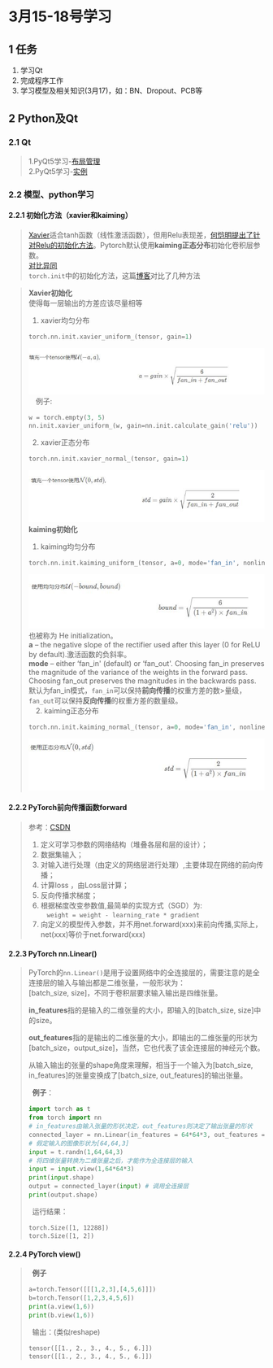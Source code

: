 # 3月15-18号学习
## 1 任务
1. 学习Qt
2. 完成程序工作
3. 学习模型及相关知识(3月17)，如：BN、Dropout、PCB等

## 2 Python及Qt
### 2.1 Qt
>1.PyQt5学习-[布局管理](https://www.jianshu.com/p/3832eb48f3d5)   
>2.PyQt5学习-[实例](https://www.jianshu.com/p/61cb5ed4548f)   
### 2.2 模型、python学习
#### 2.2.1 初始化方法（xavier和kaiming）
>[Xavier](https://www.cnblogs.com/hejunlin1992/p/8723816.html)适合tanh函数（线性激活函数），但用Relu表现差，[何恺明提出了针对Relu的初始化方法](https://www.jb51.net/article/167914.htm)。Pytorch默认使用**kaiming正态分布**初始化卷积层参数。   
[对比异同](https://blog.csdn.net/xxy0118/article/details/84333635)   
``torch.init``中的初始化方法，这篇[博客](https://blog.csdn.net/dss_dssssd/article/details/83959474)对比了几种方法

>**Xavier初始化**  
>使得每一层输出的方差应该尽量相等
>1. xavier均匀分布
>```python
>torch.nn.init.xavier_uniform_(tensor, gain=1)
>```   
>![xavier1](https://raw.githubusercontent.com/CCA8290/Pic_save/master/200317/xavier_uniform.jpg)  
>&emsp;例子:
>```python
>w = torch.empty(3, 5)
>nn.init.xavier_uniform_(w, gain=nn.init.calculate_gain('relu'))
>```
>2. xavier正态分布
>```python
>torch.nn.init.xavier_normal_(tensor, gain=1)
>```   
>![xavier2](https://raw.githubusercontent.com/CCA8290/Pic_save/master/200317/xavier_normal.jpg) 
>**kaiming初始化**           
>1. kaiming均匀分布
>```python
>torch.nn.init.kaiming_uniform_(tensor, a=0, mode='fan_in', nonlinearity='leaky_relu')
>```
>![he1](https://raw.githubusercontent.com/CCA8290/Pic_save/master/200317/he_uniform.jpg) 
>也被称为 He initialization。   
>**a** – the negative slope of the rectifier used after this layer (0 for ReLU by default).激活函数的负斜率。   
>**mode** – either ‘fan_in' (default) or ‘fan_out'. Choosing fan_in preserves the magnitude of the variance of the weights in the forward pass. Choosing fan_out preserves the magnitudes in the backwards pass.        
>默认为fan_in模式，``fan_in``可以保持**前向传播**的权重方差的数>量级，``fan_out``可以保持**反向传播**的权重方差的数量级。           
>&emsp;2. kaiming正态分布
>```python
>torch.nn.init.kaiming_normal_(tensor, a=0, mode='fan_in', nonlinearity='leaky_relu')
>```
>![he2](https://raw.githubusercontent.com/CCA8290/Pic_save/master/200317/he_normal.jpg)   
#### 2.2.2 PyTorch前向传播函数forward
>参考：[CSDN](https://blog.csdn.net/u011501388/article/details/84062483)
>1. 定义可学习参数的网络结构（堆叠各层和层的设计）；
>2. 数据集输入；
>3. 对输入进行处理（由定义的网络层进行处理）,主要体现在网络的前向传播；
>4. 计算loss ，由Loss层计算；
>5. 反向传播求梯度；
>6. 根据梯度改变参数值,最简单的实现方式（SGD）为:   
   ``weight = weight - learning_rate * gradient``
>7. 向定义的模型传入参数，并不用net.forward(xxx)来前向传播,实际上，net(xxx)等价于net.forward(xxx)
#### 2.2.3 PyTorch nn.Linear()
>PyTorch的``nn.Linear()``是用于设置网络中的全连接层的，需要注意的是全连接层的输入与输出都是二维张量，一般形状为：    
>[batch_size, size]，不同于卷积层要求输入输出是四维张量。
>
>**in_features**指的是输入的二维张量的大小，即输入的[batch_size, size]中的size。   
>
>**out_features**指的是输出的二维张量的大小，即输出的二维张量的形状为[batch_size，output_size]，当然，它也代表了该全连接层的神经元个数。
>
>从输入输出的张量的shape角度来理解，相当于一个输入为[batch_size, in_features]的张量变换成了[batch_size, out_features]的输出张量。  
>    
>&ensp;**例子**：
>```python
>import torch as t
>from torch import nn
># in_features由输入张量的形状决定，out_features则决定了输出张量的形状 
>connected_layer = nn.Linear(in_features = 64*64*3, out_features = 2)
># 假定输入的图像形状为[64,64,3]
>input = t.randn(1,64,64,3)
># 将四维张量转换为二维张量之后，才能作为全连接层的输入
>input = input.view(1,64*64*3)
>print(input.shape)
>output = connected_layer(input) # 调用全连接层
>print(output.shape)
>```
>&ensp;运行结果：
>```
>torch.Size([1, 12288])
>torch.Size([1, 2])
>```   
#### 2.2.4 PyTorch view()
>&ensp;**例子**
>```python
>a=torch.Tensor([[[1,2,3],[4,5,6]]])
>b=torch.Tensor([1,2,3,4,5,6])
>print(a.view(1,6))
>print(b.view(1,6))
>```
>&ensp;输出：(类似reshape)
>```
>tensor([[1., 2., 3., 4., 5., 6.]]) 
>tensor([[1., 2., 3., 4., 5., 6.]]) 
>```
